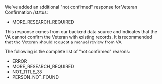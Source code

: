 We've added an additional "not confirmed" response for Veteran Confirmation /status:
- MORE_RESEARCH_REQUIRED 

This response comes from our backend data source and indicates that the VA cannot confirm the Veteran with existing records. It is recommended that the Veteran should request a manual review from VA. 

The following is the complete list of "not confirmed" reasons:

- ERROR
- MORE_RESEARCH_REQUIRED
- NOT_TITLE_38
- PERSON_NOT_FOUND
